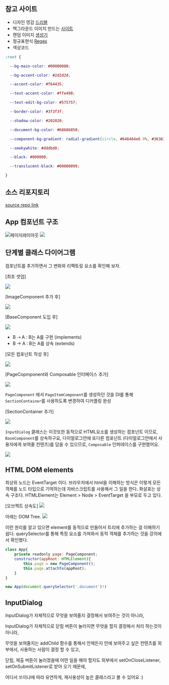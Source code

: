 ## 참고 사이트
- 디자인 영감 [드리블](https://dribbble.com/shots/14931899-TIGERS)
- 백그라운드 이미지 만드는 [사이트](https://coolbackgrounds.io/)
- 랜덤 이미지 [생성기](https://picsum.photos/)
- 정규표현식 [Regex](https://regexr.com/)
- 색상코드
```css
:root {

  --bg-main-color: #00000080;

  --bg-accent-color: #2d2d2d;

  --accent-color: #f64435;

  --text-accent-color: #ffe498;

  --text-edit-bg-color: #575757;

  --border-color: #3f3f3f;

  --shadow-color: #202020;

  --document-bg-color: #68686850;

  --component-bg-gradient: radial-gradient(circle, #646464e6 0%, #363636e6 100%);

  --smokywhite: #dddbd8;

  --black: #000000;

  --translucent-black: #00000099;

}
```
## 소스 리포지토리
[source repo link](https://github.com/dream-coding-academy/typescript_motion)

## App 컴포넌트 구조
![페이지레이아웃](dev-plan.png)
![](component-structure.png)

## 단계별 클래스 다이어그램

컴포넌트를 추가하면서 그 변화와 리팩토링 요소를 확인해 보자.

[최초 셋업]

![](1_diagram8c45e37initialpage_component-210225-143812.svg)

[ImageComponent 추가 후]

![](2_diagrame4693deaddedimage_component-210225-143830.svg)

[BaseComponent 도입 후]

![](3_diagram54c0aa0introducebasecomponent-210225-140324.webp)

- B ⇢ A : B는 A를 구현 (implements)
- B → A : B는 A를 상속 (extends)

[모든 컴포넌트 작성 후]

![](4_diagram42edd92addmorechildren-210225-143855.svg)

[PageCopmponent와 Composable 인터페이스 추가]

![](5_diagram9869cd0introducepage_item_component-210225-143908.svg)

`PageComponent` 에서 `PageItemComponent`를 생성하던 것을 DI를 통해 `SectionContainer`를 사용하도록 변경하여 디커플링 완성

[SectionContainer 추가]

![](6_diagramd47572bdependencyinjection-210225-143743.svg)

`InputDialog` 클래스는 이것또한 동적으로 HTML요소를 생성하는 컴포넌트 이므로, `BaseComponent`를 상속하구요, 다이얼로그안에 또다른 컴포넌트 (다이얼로그안에서 사용자에게 보여줄 컨텐츠)를 담을 수 있으므로, `Composable` 인퍼테이스를 구현했어요.

![](7_diagram15b2733adddialogs-210225-145043.svg)


## HTML DOM elements

최상위 노드는 EventTarget 이다. 브라우저에서 html을 이해하는 방식은 이렇게 모든 객체를 노드 타입으로 기억하는데 자바스크립트를 사용해서 그 일을 한다. 화살표는 상속 구조다. HTMLElement는 Element > Node > EventTarget 을 부모로 두고 있다.

[오브젝트 상속도]
![](dom.png)

아래는 DOM Tree.
![](dom-tree.png)

이런 원리를 알고 있으면 element를 동적으로 만들어서 트리에 추가하는 걸 이해하기 쉽다. querySelector를 통해 특정 요소를 가져와서 동적 객체를 추가하는 것을 강의에서 확인했다.

```javascript
class App{
    private readonly page: PageComponent;
    constructor(appRoot: HTMLElement){
        this.page = new PageComponent();
        this.page.attachTo(appRoot);
    }
}

new App(document.querySelector('.document')!)
```

## InputDialog

InputDialog가 자체적으로 무엇을 보여줄지 결정해서 보여주는 것이 아니라,

InputDialog가 자체적으로 닫힘 버튼이 눌러지면 무엇을 할지 결정해서 처리 하는것이 아니라,


무엇을 보여줄지는 addChild 함수를 통해서 언제든지 안에 보여주고 싶은 컨텐츠를 외부에서, 사용하는 사람이 결정 할 수 있고,

닫힘, 제출 버튼이 눌러졌을때 어떤 일을 해야 할지도 외부에서 setOnCloseListener, setOnSubmitListener로 받아 오기 때문에,

어디서 쓰이냐에 따라 유연하게, 재사용성이 높은 클래스라고 볼 수 있어요 :)